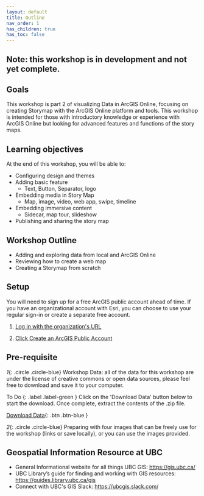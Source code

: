 ```yaml
---
layout: default
title: Outline
nav_order: 1
has_children: true
has_toc: false
---
```


## Note: this workshop is in development and not yet complete.
## Goals

This workshop is part 2 of visualizing Data in ArcGIS Online, focusing on creating Storymap with the ArcGIS Online platform and tools. This workshop is intended for those with introductory knowledge or experience with ArcGIS Online but looking for advanced features and functions of the story maps. 

## Learning objectives

At the end of this workshop, you will be able to:
- Configuring design and themes
- Adding basic feature 
    - Text, Button, Separator, logo
- Embedding media in Story Map
    - Map, image, video, web app, swipe, timeline
- Embedding immersive content
    - Sidecar, map tour, slideshow
- Publishing and sharing the story map

## Workshop Outline

- Adding and exploring data from local and ArcGIS Online
- Reviewing how to create a web map
- Creating a Storymap from scratch

## Setup

You will need to sign up for a free ArcGIS public account ahead of time. If you have an organizational account with Esri, you can choose to use your regular sign-in or create a separate free account.

1. [Log in with the organization's URL](/setup_url)

2. [Click Create an ArcGIS Public Account](/setup_public)

## Pre-requisite


*1*{: .circle .circle-blue} Workshop Data: all of the data for this workshop are under the license of creative commons or open data sources, please feel free to download and save it to your computer.

To Do
{: .label .label-green }
Click on the 'Download Data' button below to start the download. Once complete, extract the contents of the .zip file.

[Download Data](/content/Downloads.zip){: .btn .btn-blue }

*2*{: .circle .circle-blue} Preparing with four images that can be freely use for the workshop (links or save locally), or you can use the images provided.



## Geospatial Information Resource at UBC
- General Informational website for all things UBC GIS: <https://gis.ubc.ca/>
- UBC Library’s guide for finding and working with GIS resources: <https://guides.library.ubc.ca/gis>
- Connect with UBC's GIS Slack: <https://ubcgis.slack.com/>
